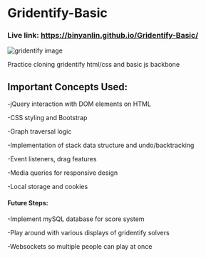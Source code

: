 # Gridentify-Basic

### Live link: https://binyanlin.github.io/Gridentify-Basic/

![gridentify image](https://i.imgur.com/gz3HaUO.png)

Practice cloning gridentify html/css and basic js backbone

## Important Concepts Used:

-jQuery interaction with DOM elements on HTML

-CSS styling and Bootstrap

-Graph traversal logic

-Implementation of stack data structure and undo/backtracking

-Event listeners, drag features

-Media queries for responsive design

-Local storage and cookies



#### Future Steps:

-Implement mySQL database for score system

-Play around with various displays of gridentify solvers

-Websockets so multiple people can play at once
